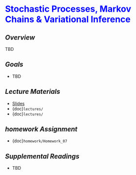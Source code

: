 # <span style="color: blue;"><b>Stochastic Processes, Markov Chains & Variational Inference</b></span>

## *Overview*
TBD

## *Goals*
* TBD

## *Lecture Materials*

* [Slides](https://docs.google.com/presentation/d/11Mzc9rBUcnEh_D3SKeDUoCW-iwIA9ilcxsx_4yuu32A/edit?usp=sharing)
* {doc}`lectures/`
* {doc}`lectures/`

## *homework Assignment*

* {doc}`homework/Homework_07`

## *Supplemental Readings*
* TBD
